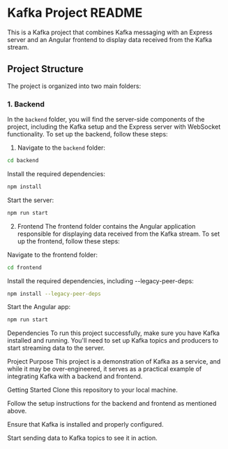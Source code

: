 # Kafka Project README

This is a Kafka project that combines Kafka messaging with an Express server and an Angular frontend to display data received from the Kafka stream.

## Project Structure

The project is organized into two main folders:

### 1. Backend

In the `backend` folder, you will find the server-side components of the project, including the Kafka setup and the Express server with WebSocket functionality. To set up the backend, follow these steps:

1. Navigate to the `backend` folder:
```bash
cd backend
```
Install the required dependencies:
```bash
npm install
```
Start the server:
```bash
npm run start
```

2. Frontend
The frontend folder contains the Angular application responsible for displaying data received from the Kafka stream. To set up the frontend, follow these steps:

Navigate to the frontend folder:

```bash
cd frontend
```
Install the required dependencies, including --legacy-peer-deps:
```bash
npm install --legacy-peer-deps
```
Start the Angular app:
```bash
npm run start
```
Dependencies
To run this project successfully, make sure you have Kafka installed and running. You'll need to set up Kafka topics and producers to start streaming data to the server.

Project Purpose
This project is a demonstration of Kafka as a service, and while it may be over-engineered, it serves as a practical example of integrating Kafka with a backend and frontend.

Getting Started
Clone this repository to your local machine.

Follow the setup instructions for the backend and frontend as mentioned above.

Ensure that Kafka is installed and properly configured.

Start sending data to Kafka topics to see it in action.
